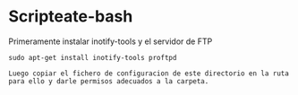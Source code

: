 # Scripteate-bash

Primeramente instalar inotify-tools y el servidor de FTP

```shell
sudo apt-get install inotify-tools proftpd

Luego copiar el fichero de configuracion de este directorio en la ruta para ello y darle permisos adecuados a la carpeta.
